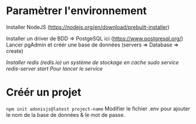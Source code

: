 # Paramètrer l'environnement 

Installer NodeJS (https://nodejs.org/en/download/prebuilt-installer) 

Installer un driver de BDD => PostgeSQL ici (https://www.postgresql.org/)
Lancer pgAdmin et créér une base de données (servers => Database => create)

_Installer redis (redis.io) un système de stockage en cache_ 
	_sudo service redis-server start_
	_Pour lancer le service_


# Créér un projet 

```npm init adonisjs@latest project-name```
Modifier le fichier .env pour ajouter le nom de la base de données & le mot de passe. 
